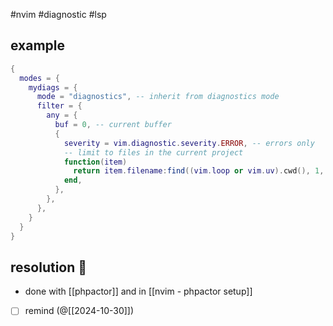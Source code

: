 #nvim 
#diagnostic
#lsp
## example
```lua
{
  modes = {
    mydiags = {
      mode = "diagnostics", -- inherit from diagnostics mode
      filter = {
        any = {
          buf = 0, -- current buffer
          {
            severity = vim.diagnostic.severity.ERROR, -- errors only
            -- limit to files in the current project
            function(item)
              return item.filename:find((vim.loop or vim.uv).cwd(), 1, true)
            end,
          },
        },
      },
    }
  }
}
```

## resolution 🥅
- done with [[phpactor]] and in [[nvim - phpactor setup]]

- [ ] remind (@[[2024-10-30]])
